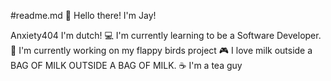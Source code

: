 #readme.md
👋 Hello there! I'm Jay!

Anxiety404
I'm dutch!
💻 I'm currently learning to be a Software Developer.
🎯 I'm currently working on my flappy birds project
🎮 I love milk outside a BAG OF MILK OUTSIDE A BAG OF MILK.
☕ I'm a tea guy
